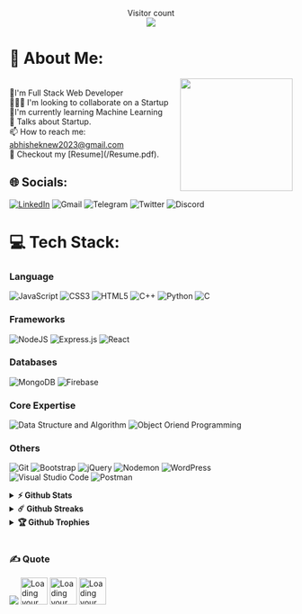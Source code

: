 <p align="center"> 
  Visitor count<br>
  <img src="https://profile-counter.glitch.me/Abhishek-Gupta-1/count.svg" />
</p>

# 💫 About Me:
<img align='right' src='https://user-images.githubusercontent.com/5713670/87202985-820dcb80-c2b6-11ea-9f56-7ec461c497c3.gif' width='200'>
<br>🔭I'm Full Stack Web Developer <br>
🧑‍🤝‍🧑 I'm looking to collaborate on a Startup<br>
🌱I'm currently learning  Machine Learning <br>
💭 Talks about Startup.<br>
📫 How to reach me: <a href="mailto:abhisheknew2023@gmail.com">abhisheknew2023@gmail.com</a>
<br>
📝 Checkout my [Resume](/Resume.pdf). <br>


## 🌐 Socials:
[![LinkedIn](https://img.shields.io/badge/linkedin-%230077B5.svg?style=for-the-badge&logo=linkedin&logoColor=white)](https://www.linkedin.com/in/abhishek-gupta-7851ba245/) 
![Gmail](https://img.shields.io/badge/Gmail-D14836?style=for-the-badge&logo=gmail&logoColor=white)
![Telegram](https://img.shields.io/badge/Telegram-2CA5E0?style=for-the-badge&logo=telegram&logoColor=white)
![Twitter](https://img.shields.io/badge/Twitter-%231DA1F2.svg?style=for-the-badge&logo=Twitter&logoColor=white)
![Discord](https://img.shields.io/badge/Discord-%235865F2.svg?style=for-the-badge&logo=discord&logoColor=white)

# 💻 Tech Stack:
### Language
![JavaScript](https://img.shields.io/badge/javascript-%23323330.svg?style=for-the-badge&logo=javascript&logoColor=%23F7DF1E)
![CSS3](https://img.shields.io/badge/css3-%231572B6.svg?style=for-the-badge&logo=css3&logoColor=white)
![HTML5](https://img.shields.io/badge/html5-%23E34F26.svg?style=for-the-badge&logo=html5&logoColor=white)
![C++](https://img.shields.io/badge/c++-%2300599C.svg?style=for-the-badge&logo=c%2B%2B&logoColor=white)
![Python](https://img.shields.io/badge/python-3670A0?style=for-the-badge&logo=python&logoColor=ffdd54)
![C](https://img.shields.io/badge/c-%2300599C.svg?style=for-the-badge&logo=c&logoColor=white)

### Frameworks
![NodeJS](https://img.shields.io/badge/node.js-6DA55F?style=for-the-badge&logo=node.js&logoColor=white)
![Express.js](https://img.shields.io/badge/express.js-%23404d59.svg?style=for-the-badge&logo=express&logoColor=%2361DAFB)
![React](https://img.shields.io/badge/react-%2320232a.svg?style=for-the-badge&logo=react&logoColor=%2361DAFB)

### Databases
![MongoDB](https://img.shields.io/badge/MongoDB-%234ea94b.svg?style=for-the-badge&logo=mongodb&logoColor=white)
![Firebase](https://img.shields.io/badge/firebase-%23039BE5.svg?style=for-the-badge&logo=firebase)

### Core Expertise
![Data Structure and Algorithm](https://img.shields.io/badge/DSA-%23ED8B00.svg?style=for-the-badge&logo=DSA&logoColor=white)
![Object Oriend Programming](https://img.shields.io/badge/OOPS-%2307405e.svg?style=for-the-badge&logo=OOPS&logoColor=blue)


### Others
![Git](https://img.shields.io/badge/git-%23F05033.svg?style=for-the-badge&logo=git&logoColor=white)
![Bootstrap](https://img.shields.io/badge/bootstrap-%238511FA.svg?style=for-the-badge&logo=bootstrap&logoColor=white)
![jQuery](https://img.shields.io/badge/jquery-%230769AD.svg?style=for-the-badge&logo=jquery&logoColor=white)
![Nodemon](https://img.shields.io/badge/NODEMON-%23323330.svg?style=for-the-badge&logo=nodemon&logoColor=%BBDEAD)
![WordPress](https://img.shields.io/badge/WordPress-%23117AC9.svg?style=for-the-badge&logo=WordPress&logoColor=white)
![Visual Studio Code](https://img.shields.io/badge/Visual%20Studio%20Code-0078d7.svg?style=for-the-badge&logo=visual-studio-code&logoColor=white)
![Postman](https://img.shields.io/badge/Postman-FF6C37?style=for-the-badge&logo=postman&logoColor=white)


<details>	
  <summary><b>⚡ Github Stats</b></summary>

  <br />
  <img height="180em" src="https://github-readme-stats.vercel.app/api?username=Abhishek-Gupta-1&show_icons=true&hide_border=true&&count_private=true&include_all_commits=true" />
  <img height="180em" src="https://github-readme-stats.vercel.app/api/top-langs/?username=Abhishek-Gupta-1&exclude_repo=KNN-Image-Classification&show_icons=true&hide_border=true&layout=compact&langs_count=8"/>
  <br>
</details>

<details>	
  <summary><b>☄️ Github Streaks</b></summary>
  <br />
  
  ![GitHub streak stats](https://streak-stats.demolab.com/?user=Abhishek-Gupta-1)
</details>

<details>	
  <summary><b>🏆 Github Trophies</b></summary>
  <br />
  
  [![trophy](https://github-profile-trophy.vercel.app/?username=Abhishek-Gupta-1)](https://github.com/ryo-ma/github-profile-trophy)
</details>

<br>

### ✍️ Quote
![](https://quotes-github-readme.vercel.app/api?type=horizontal&theme=radical&quote=The-problem-is-not-the-choice-The-problem-is-excellence)
<img src="https://github.githubassets.com/images/mona-loading-default.gif" width="48" alt="Loading your acitivity..." class="mt-4 hide-reduced-motion">
<img src="https://github.githubassets.com/images/mona-loading-default.gif" width="48" alt="Loading your acitivity..." class="mt-4 hide-reduced-motion">
<img src="https://github.githubassets.com/images/mona-loading-default.gif" width="48" alt="Loading your acitivity..." class="mt-4 hide-reduced-motion">




